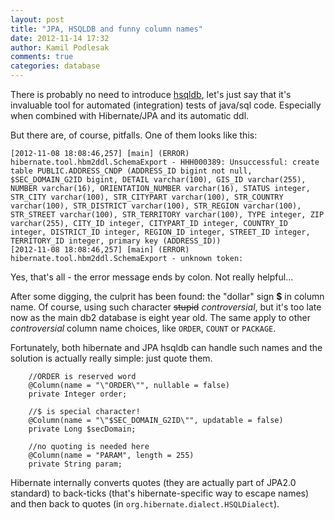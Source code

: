 ```yaml
---
layout: post
title: "JPA, HSQLDB and funny column names"
date: 2012-11-14 17:32
author: Kamil Podlesak
comments: true
categories: database
---
```


There is probably no need to introduce [hsqldb](http://hsqldb.org), let's just say that it's invaluable tool for automated (integration) tests of java/sql code. Especially when combined with Hibernate/JPA and its automatic ddl.

But there are, of course, pitfalls. One of them looks like this:

```
[2012-11-08 18:08:46,257] [main] (ERROR) hibernate.tool.hbm2ddl.SchemaExport - HHH000389: Unsuccessful: create table PUBLIC.ADDRESS_CNDP (ADDRESS_ID bigint not null, $SEC_DOMAIN_G2ID bigint, DETAIL varchar(100), GIS_ID varchar(255), NUMBER varchar(16), ORIENTATION_NUMBER varchar(16), STATUS integer, STR_CITY varchar(100), STR_CITYPART varchar(100), STR_COUNTRY varchar(100), STR_DISTRICT varchar(100), STR_REGION varchar(100), STR_STREET varchar(100), STR_TERRITORY varchar(100), TYPE integer, ZIP varchar(255), CITY_ID integer, CITYPART_ID integer, COUNTRY_ID integer, DISTRICT_ID integer, REGION_ID integer, STREET_ID integer, TERRITORY_ID integer, primary key (ADDRESS_ID))
[2012-11-08 18:08:46,257] [main] (ERROR) hibernate.tool.hbm2ddl.SchemaExport - unknown token: 
```
Yes, that's all - the error message ends by colon. Not really helpful...

After some digging, the culprit has been found: the "dollar" sign **$** in column name. Of course, using such character ~~stupid~~ *controversial*, but it's too late now as the main db2 database is eight year old. The same apply to other *controversial* column name choices, like `ORDER`, `COUNT` or `PACKAGE`.

Fortunately, both hibernate and JPA hsqldb can handle such names and the solution is actually really simple: just quote them.

```
	//ORDER is reserved word
    @Column(name = "\"ORDER\"", nullable = false)
    private Integer order;
    
    //$ is special character!
    @Column(name = "\"$SEC_DOMAIN_G2ID\"", updatable = false)
    private Long $secDomain;
    
    //no quoting is needed here
    @Column(name = "PARAM", length = 255)
    private String param;
```
Hibernate internally converts quotes (they are actually part of JPA2.0 standard) to back-ticks (that's hibernate-specific way to escape names) and then back to quotes (in `org.hibernate.dialect.HSQLDialect`).
